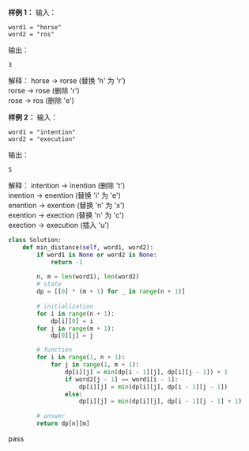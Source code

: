 
**样例 1：**
输入：
```
word1 = "horse"
word2 = "ros"
```
输出：
```
3
```
解释：
horse -> rorse (替换 'h' 为 'r')  
rorse -> rose (删除 'r')  
rose -> ros (删除 'e')

**样例 2：**
输入：
```
word1 = "intention"
word2 = "execution"
```
输出：
```
5
```
解释：
intention -> inention (删除 't')  
inention -> enention (替换 'i' 为 'e')  
enention -> exention (替换 'n' 为 'x')  
exention -> exection (替换 'n' 为 'c')  
exection -> execution (插入 'u')


```python
class Solution: 
    def min_distance(self, word1, word2):
        if word1 is None or word2 is None:
            return -1
            
        n, m = len(word1), len(word2)
        # state
        dp = [[0] * (m + 1) for _ in range(n + 1)]
        
        # initialization
        for i in range(n + 1):
            dp[i][0] = i
        for j in range(m + 1):
            dp[0][j] = j

        # function
        for i in range(1, n + 1):
            for j in range(1, m + 1):
                dp[i][j] = min(dp[i - 1][j], dp[i][j - 1]) + 1
                if word2[j - 1] == word1[i - 1]:
                    dp[i][j] = min(dp[i][j], dp[i - 1][j - 1])
                else:
                    dp[i][j] = min(dp[i][j], dp[i - 1][j - 1] + 1)
                    
        # answer
        return dp[n][m]
```
pass